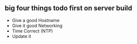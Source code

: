 ## big four things todo first on server build

  - Give a good Hostname
  - Give it good Networking
  - Time Correct (NTP)
  - Update it
